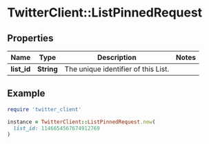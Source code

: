 # TwitterClient::ListPinnedRequest

## Properties

| Name | Type | Description | Notes |
| ---- | ---- | ----------- | ----- |
| **list_id** | **String** | The unique identifier of this List. |  |

## Example

```ruby
require 'twitter_client'

instance = TwitterClient::ListPinnedRequest.new(
  list_id: 1146654567674912769
)
```

